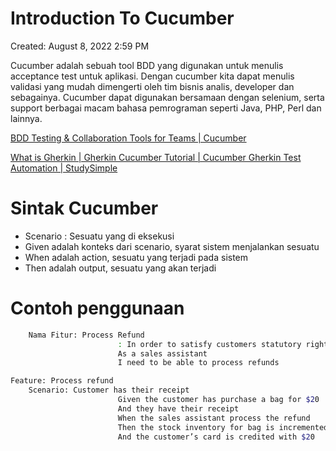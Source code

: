 # Introduction To Cucumber

Created: August 8, 2022 2:59 PM

Cucumber adalah sebuah tool BDD yang digunakan untuk menulis acceptance test untuk aplikasi. Dengan cucumber kita dapat menulis validasi yang mudah dimengerti oleh tim bisnis analis, developer dan sebagainya. Cucumber dapat digunakan bersamaan dengan selenium, serta support berbagai macam bahasa pemrograman seperti Java, PHP, Perl dan lainnya. 

[BDD Testing & Collaboration Tools for Teams | Cucumber](https://cucumber.io/)

[What is Gherkin | Gherkin Cucumber Tutorial | Cucumber Gherkin Test Automation | StudySimple](https://youtu.be/JwrC1caEx5o)

# **Sintak Cucumber**

- Scenario : Sesuatu yang di eksekusi
- Given adalah konteks dari scenario, syarat sistem menjalankan sesuatu
- When adalah action, sesuatu yang terjadi pada sistem
- Then adalah output, sesuatu yang akan terjadi

# **Contoh penggunaan**

```bash
	Nama Fitur: Process Refund
						: In order to satisfy customers statutory rights
						As a sales assistant
						I need to be able to process refunds
```

```bash
Feature: Process refund
	Scenario: Customer has their receipt
						Given the customer has purchase a bag for $20
						And they have their receipt
						When the sales assistant process the refund
						Then the stock inventory for bag is incremented by 1
						And the customer’s card is credited with $20
```